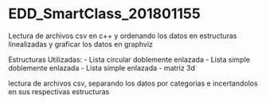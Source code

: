 # EDD_SmartClass_201801155
Lectura de archivos csv en c++ y ordenando los datos en estructuras linealizadas y graficar los datos en graphviz

Estructuras Utilizadas:
        - Lista circular doblemente enlazada
        - Lista simple doblemente enlazada
        - Lista simple enlazada
        - matriz 3d

lectura de archivos csv, separando los datos por categorias e incertandolos en sus respectivas estructuras
